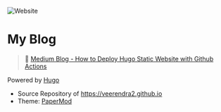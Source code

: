 ![Website](https://img.shields.io/website?down_message=Offline&up_message=Online&url=https%3A%2F%2Fveerendra2.github.io)
# My Blog
> :newspaper: [Medium Blog - How to Deploy Hugo Static Website with Github Actions](https://veerendra2.medium.com/hugo-website-ci-cd-with-github-actions-65a5a924e451)

Powered by [Hugo](https://gohugo.io/)
* Source Repository of https://veerendra2.github.io
* Theme: [PaperMod](https://github.com/adityatelange/hugo-PaperMod)

